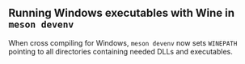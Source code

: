 ## Running Windows executables with Wine in `meson devenv`

When cross compiling for Windows, `meson devenv` now sets `WINEPATH` pointing to
all directories containing needed DLLs and executables.
